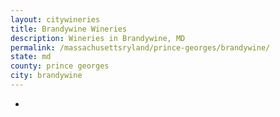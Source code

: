 ```yaml
---
layout: citywineries
title: Brandywine Wineries
description: Wineries in Brandywine, MD
permalink: /massachusettsryland/prince-georges/brandywine/
state: md
county: prince georges
city: brandywine
---
```

-
